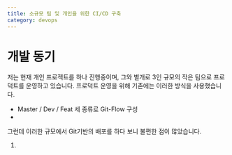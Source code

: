 ```yaml
---
title: 소규모 팀 및 개인을 위한 CI/CD 구축
category: devops
---
```


# 개발 동기

저는 현재 개인 프로젝트를 하나 진행중이며, 그와 별개로 3인 규모의 작은 팀으로 프로덕트를 운영하고 있습니다.
프로덕트 운영을 위해 기존에는 이러한 방식을 사용했습니다.
- Master / Dev / Feat 세 종류로 Git-Flow 구성
- 

그런데 이러한 규모에서 Git기반의 배포를 하다 보니 불편한 점이 많았습니다.

1. 